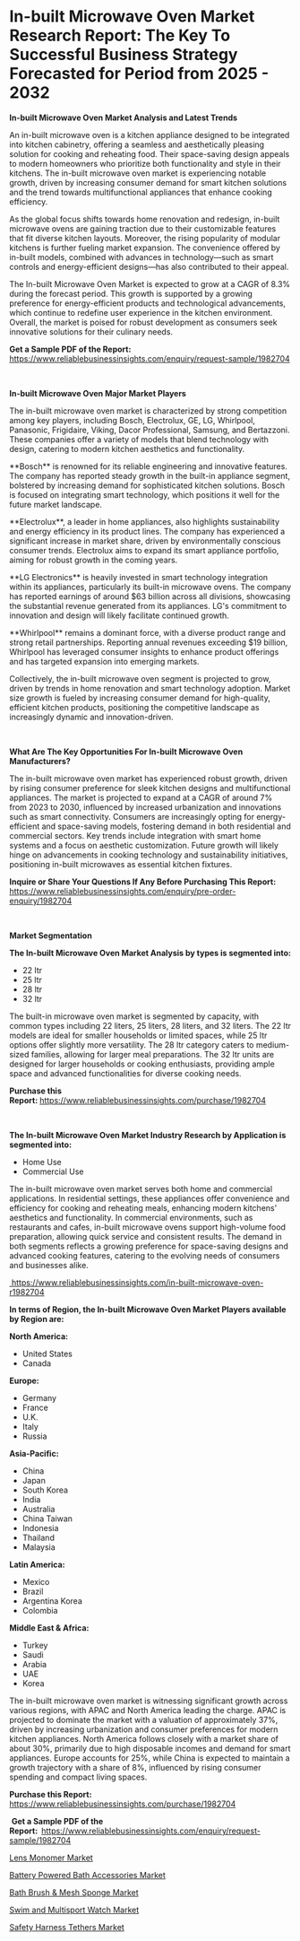 <p><h1>In-built Microwave Oven Market Research Report: The Key To Successful Business Strategy Forecasted for Period from 2025 - 2032</h1></p><p><strong>In-built Microwave Oven Market Analysis and Latest Trends</strong></p>
<p><p>An in-built microwave oven is a kitchen appliance designed to be integrated into kitchen cabinetry, offering a seamless and aesthetically pleasing solution for cooking and reheating food. Their space-saving design appeals to modern homeowners who prioritize both functionality and style in their kitchens. The in-built microwave oven market is experiencing notable growth, driven by increasing consumer demand for smart kitchen solutions and the trend towards multifunctional appliances that enhance cooking efficiency.</p><p>As the global focus shifts towards home renovation and redesign, in-built microwave ovens are gaining traction due to their customizable features that fit diverse kitchen layouts. Moreover, the rising popularity of modular kitchens is further fueling market expansion. The convenience offered by in-built models, combined with advances in technology—such as smart controls and energy-efficient designs—has also contributed to their appeal.</p><p>The In-built Microwave Oven Market is expected to grow at a CAGR of 8.3% during the forecast period. This growth is supported by a growing preference for energy-efficient products and technological advancements, which continue to redefine user experience in the kitchen environment. Overall, the market is poised for robust development as consumers seek innovative solutions for their culinary needs.</p></p>
<p><strong>Get a Sample PDF of the Report:&nbsp;</strong> <a href="https://www.reliablebusinessinsights.com/enquiry/request-sample/1982704?utm_campaign=97&utm_medium=2&utm_source=Github&utm_content=ia&utm_term=06042025&utm_id=in-built-microwave-oven">https://www.reliablebusinessinsights.com/enquiry/request-sample/1982704</a></p>
<p>&nbsp;</p>
<p><strong>In-built Microwave Oven Major Market Players</strong></p>
<p><p>The in-built microwave oven market is characterized by strong competition among key players, including Bosch, Electrolux, GE, LG, Whirlpool, Panasonic, Frigidaire, Viking, Dacor Professional, Samsung, and Bertazzoni. These companies offer a variety of models that blend technology with design, catering to modern kitchen aesthetics and functionality.</p><p>**Bosch** is renowned for its reliable engineering and innovative features. The company has reported steady growth in the built-in appliance segment, bolstered by increasing demand for sophisticated kitchen solutions. Bosch is focused on integrating smart technology, which positions it well for the future market landscape.</p><p>**Electrolux**, a leader in home appliances, also highlights sustainability and energy efficiency in its product lines. The company has experienced a significant increase in market share, driven by environmentally conscious consumer trends. Electrolux aims to expand its smart appliance portfolio, aiming for robust growth in the coming years.</p><p>**LG Electronics** is heavily invested in smart technology integration within its appliances, particularly its built-in microwave ovens. The company has reported earnings of around $63 billion across all divisions, showcasing the substantial revenue generated from its appliances. LG's commitment to innovation and design will likely facilitate continued growth.</p><p>**Whirlpool** remains a dominant force, with a diverse product range and strong retail partnerships. Reporting annual revenues exceeding $19 billion, Whirlpool has leveraged consumer insights to enhance product offerings and has targeted expansion into emerging markets.</p><p>Collectively, the in-built microwave oven segment is projected to grow, driven by trends in home renovation and smart technology adoption. Market size growth is fueled by increasing consumer demand for high-quality, efficient kitchen products, positioning the competitive landscape as increasingly dynamic and innovation-driven.</p></p>
<p>&nbsp;</p>
<p><strong>What Are The Key Opportunities For In-built Microwave Oven Manufacturers?</strong></p>
<p><p>The in-built microwave oven market has experienced robust growth, driven by rising consumer preference for sleek kitchen designs and multifunctional appliances. The market is projected to expand at a CAGR of around 7% from 2023 to 2030, influenced by increased urbanization and innovations such as smart connectivity. Consumers are increasingly opting for energy-efficient and space-saving models, fostering demand in both residential and commercial sectors. Key trends include integration with smart home systems and a focus on aesthetic customization. Future growth will likely hinge on advancements in cooking technology and sustainability initiatives, positioning in-built microwaves as essential kitchen fixtures.</p></p>
<p><strong>Inquire or Share Your Questions If Any Before Purchasing This Report:</strong> <a href="https://www.reliablebusinessinsights.com/enquiry/pre-order-enquiry/1982704?utm_campaign=97&utm_medium=2&utm_source=Github&utm_content=ia&utm_term=06042025&utm_id=in-built-microwave-oven">https://www.reliablebusinessinsights.com/enquiry/pre-order-enquiry/1982704</a></p>
<p>&nbsp;</p>
<p><strong>Market Segmentation</strong></p>
<p><strong>The In-built Microwave Oven Market Analysis by types is segmented into:</strong></p>
<p><ul><li>22 ltr</li><li>25 ltr</li><li>28 ltr</li><li>32 ltr</li></ul></p>
<p><p>The built-in microwave oven market is segmented by capacity, with common types including 22 liters, 25 liters, 28 liters, and 32 liters. The 22 ltr models are ideal for smaller households or limited spaces, while 25 ltr options offer slightly more versatility. The 28 ltr category caters to medium-sized families, allowing for larger meal preparations. The 32 ltr units are designed for larger households or cooking enthusiasts, providing ample space and advanced functionalities for diverse cooking needs.</p></p>
<p><strong>Purchase this Report:&nbsp;</strong><a href="https://www.reliablebusinessinsights.com/purchase/1982704?utm_campaign=97&utm_medium=2&utm_source=Github&utm_content=ia&utm_term=06042025&utm_id=in-built-microwave-oven">https://www.reliablebusinessinsights.com/purchase/1982704</a></p>
<p>&nbsp;</p>
<p><strong>The In-built Microwave Oven Market Industry Research by Application is segmented into:</strong></p>
<p><ul><li>Home Use</li><li>Commercial Use</li></ul></p>
<p><p>The in-built microwave oven market serves both home and commercial applications. In residential settings, these appliances offer convenience and efficiency for cooking and reheating meals, enhancing modern kitchens' aesthetics and functionality. In commercial environments, such as restaurants and cafes, in-built microwave ovens support high-volume food preparation, allowing quick service and consistent results. The demand in both segments reflects a growing preference for space-saving designs and advanced cooking features, catering to the evolving needs of consumers and businesses alike.</p></p>
<p><a href="https://www.reliablebusinessinsights.com/in-built-microwave-oven-r1982704?utm_campaign=97&utm_medium=2&utm_source=Github&utm_content=ia&utm_term=06042025&utm_id=in-built-microwave-oven">&nbsp;https://www.reliablebusinessinsights.com/in-built-microwave-oven-r1982704</a></p>
<p><strong>In terms of Region, the In-built Microwave Oven Market Players available by Region are:</strong></p>
<p>
    <p> <strong> North America: </strong>
        <ul>
            <li>United States</li>
            <li>Canada</li>
        </ul>
        </p> 
    <p> <strong> Europe: </strong>
        <ul>
            <li>Germany</li>
            <li>France</li>
            <li>U.K.</li>
            <li>Italy</li>
            <li>Russia</li>
        </ul>
        </p> 
    <p> <strong> Asia-Pacific: </strong>
        <ul>
            <li>China</li>
            <li>Japan</li>
            <li>South Korea</li>
            <li>India</li>
            <li>Australia</li>
            <li>China Taiwan</li>
            <li>Indonesia</li>
            <li>Thailand</li>
            <li>Malaysia</li>
        </ul>
        </p> 
    <p> <strong> Latin America: </strong>
        <ul>
            <li>Mexico</li>
            <li>Brazil</li>
            <li>Argentina Korea</li>
            <li>Colombia</li>
        </ul>
        </p> 
    <p> <strong> Middle East & Africa: </strong>
        <ul>
            <li>Turkey</li>
            <li>Saudi</li>
            <li>Arabia</li>
            <li>UAE</li>
            <li>Korea</li>
        </ul>
    </p>
    </p>
<p><p>The in-built microwave oven market is witnessing significant growth across various regions, with APAC and North America leading the charge. APAC is projected to dominate the market with a valuation of approximately 37%, driven by increasing urbanization and consumer preferences for modern kitchen appliances. North America follows closely with a market share of about 30%, primarily due to high disposable incomes and demand for smart appliances. Europe accounts for 25%, while China is expected to maintain a growth trajectory with a share of 8%, influenced by rising consumer spending and compact living spaces.</p></p>
<p><strong>Purchase this Report: </strong><a href="https://www.reliablebusinessinsights.com/purchase/1982704?utm_campaign=97&utm_medium=2&utm_source=Github&utm_content=ia&utm_term=06042025&utm_id=in-built-microwave-oven">https://www.reliablebusinessinsights.com/purchase/1982704</a></p>
<p>&nbsp;<strong>Get a Sample PDF of the Report:&nbsp;&nbsp;</strong><a href="https://www.reliablebusinessinsights.com/enquiry/request-sample/1982704?utm_campaign=97&utm_medium=2&utm_source=Github&utm_content=ia&utm_term=06042025&utm_id=in-built-microwave-oven">https://www.reliablebusinessinsights.com/enquiry/request-sample/1982704</a></p>
<p><strong></strong></p>
<p><p><a href="https://github.com/moorsdorak31/Market-Research-Report-List-1/blob/main/lens-monomer-market.md?utm_campaign=97&utm_medium=2&utm_source=Github&utm_content=ia&utm_term=06042025&utm_id=in-built-microwave-oven">Lens Monomer Market</a></p><p><a href="https://github.com/danitkeavyx7/Market-Research-Report-List-1/blob/main/battery-powered-bath-accessories-market.md?utm_campaign=97&utm_medium=2&utm_source=Github&utm_content=ia&utm_term=06042025&utm_id=in-built-microwave-oven">Battery Powered Bath Accessories Market</a></p><p><a href="https://github.com/taffouasaoka/Market-Research-Report-List-1/blob/main/bath-brush-mesh-sponge-market.md?utm_campaign=97&utm_medium=2&utm_source=Github&utm_content=ia&utm_term=06042025&utm_id=in-built-microwave-oven">Bath Brush & Mesh Sponge Market</a></p><p><a href="https://github.com/kuciakkukalo/Market-Research-Report-List-1/blob/main/swim-and-multisport-watch-market.md?utm_campaign=97&utm_medium=2&utm_source=Github&utm_content=ia&utm_term=06042025&utm_id=in-built-microwave-oven">Swim and Multisport Watch Market</a></p><p><a href="https://github.com/bartzthateis/Market-Research-Report-List-1/blob/main/safety-harness-tethers-market.md?utm_campaign=97&utm_medium=2&utm_source=Github&utm_content=ia&utm_term=06042025&utm_id=in-built-microwave-oven">Safety Harness Tethers Market</a></p></p>